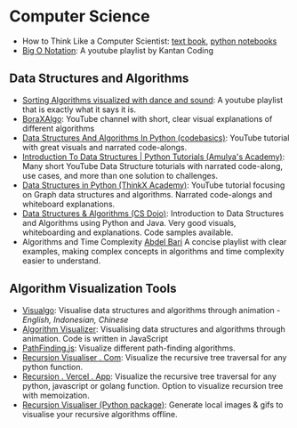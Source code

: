 # Computer Science

- How to Think Like a Computer Scientist:
  [text book](https://openbookproject.net/thinkcs/python/english3e/index.html),
  [python notebooks](https://github.com/rambasnet/Python-Fundamentals/blob/main/README.md)
- [Big O Notation](https://www.youtube.com/playlist?list=PL7g1jYj15RUPVZDU9C276SZvlJjf4hzqV&si=HThvpQHUbGCJj0Me): A youtube playlist by Kantan Coding

## Data Structures and Algorithms

- [Sorting Algorithms visualized with dance and sound](https://www.youtube.com/playlist?list=PLC79D6CCBB2C7ED13): A youtube playlist that is exactly what it says it is.
- [BoraXAlgo](https://www.youtube.com/@boraxalgo/featured): YouTube channel with short, clear visual explanations of different algorithms
- [Data Structures And Algorithms In Python (codebasics)](https://www.youtube.com/playlist?list=PLeo1K3hjS3uu_n_a__MI_KktGTLYopZ12):
  YouTube tutorial with great visuals and narrated code-alongs.
- [Introduction To Data Structures | Python Tutorials (Amulya's Academy)](https://www.youtube.com/watch?v=Gg2lj65aNCo&list=PLzgPDYo_3xukPJdH6hVQ6Iic7KiJuoA-l&index=6):
  Many short YouTube Data Structure toturials with narrated code-along, use
  cases, and more than one solution to challenges.
- [Data Structures in Python (ThinkX Academy)](https://www.youtube.com/playlist?list=PL5-M_tYf311Ynzvi1LurjWUJ5yVo_sm-e):
  YouTube tutorial focusing on Graph data structures and algorithms. Narrated
  code-alongs and whiteboard explanations.
- [Data Structures & Algorithms (CS Dojo)](https://www.youtube.com/playlist?list=PLBZBJbE_rGRV8D7XZ08LK6z-4zPoWzu5H):
  Introduction to Data Structures and Algorithms using Python and Java. Very
  good visuals, whiteboarding and explanations. Code samples available.
- Algorithms and Time Complexity [Abdel Bari](https://youtube.com/playlist?list=PLDN4rrl48XKpZkf03iYFl-O29szjTrs_O)
  A concise playlist with clear examples, making complex concepts in algorithms and time complexity easier to understand.

## Algorithm Visualization Tools

- [Visualgo](https://visualgo.net/en): Visualise data structures and algorithms
  through animation - _English, Indonesian, Chinese_
- [Algorithm Visualizer](https://algorithm-visualizer.org/): Visualising data
  structures and algorithms through animation. Code is written in JavaScript
- [PathFinding.js](https://qiao.github.io/PathFinding.js/visual/): Visualize
  different path-finding algorithms.
- [Recursion Visualiser . Com](https://www.recursionvisualizer.com/): Visualize
  the recursive tree traversal for any python function.
- [Recursion . Vercel . App](https://recursion.vercel.app/): Visualize the
  recursive tree traversal for any python, javascript or golang function. Option
  to visualize recursion tree with memoization.
- [Recursion Visualiser (Python package)](https://pypi.org/project/recursion-visualiser/):
  Generate local images & gifs to visualise your recursive algorithms offline.
